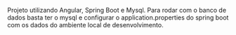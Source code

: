 Projeto utilizando Angular, Spring Boot e Mysql. Para rodar com o banco de dados basta ter o mysql e configurar o application.properties do spring boot com os dados do ambiente local de desenvolvimento.
